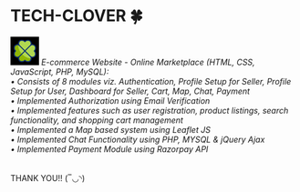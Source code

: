 
<h1>TECH-CLOVER 🍀</h1>

<img src="css/clover.gif" height="50px" alt="descriptive text about img">

<i>
E-commerce Website - Online Marketplace (HTML, CSS,
JavaScript, PHP, MySQL):
  <br>
• Consists of 8 modules viz. Authentication, Profile Setup for
Seller, Profile Setup for User, Dashboard for Seller, Cart, Map,
Chat, Payment
   <br>
• Implemented Authorization using Email Verification <br>
• Implemented features such as user registration, product
listings, search functionality, and shopping cart
management <br>
• Implemented a Map based system using Leaflet JS<br>
• Implemented Chat Functionality using PHP, MYSQL &
jQuery Ajax<br>
• Implemented Payment Module using Razorpay API<br>
</i>
<br><br>
THANK YOU!!
(‾◡◝)
